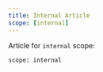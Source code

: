 ```yaml
---
title: Internal Article
scope: [internal]
---
```


Article for `internal` scope:
```
scope: internal
```